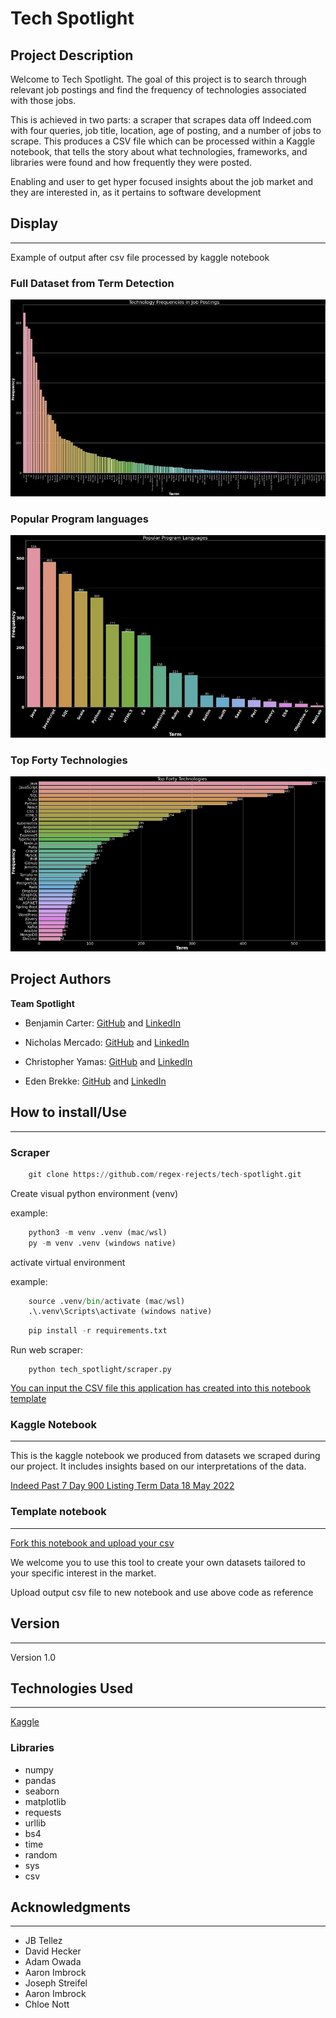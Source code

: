 # Tech Spotlight

## Project Description

Welcome to Tech Spotlight. The goal of this project is to search through relevant job postings and find the frequency of technologies associated with those jobs.

This is achieved in two parts: a scraper that scrapes data off Indeed.com with four queries, job title, location, age of posting, and a number of jobs to scrape. This produces a CSV file which can be processed within a  Kaggle notebook, that tells the story about what technologies, frameworks, and libraries were found and how frequently they were posted.

Enabling and user to get hyper focused insights about the job market and they are interested in, as it pertains to software development

## Display

___

Example of output after csv file processed by kaggle notebook

### Full Dataset from Term Detection

![Technology_Frequencies_full_dataset](assets/Technology_Frequencies_full_dataset.JPG)

### Popular Program languages

![Popular_Program_lang](assets/Popular_Program_lang.JPG)

### Top Forty Technologies

![Top_Forty_Tech](assets/Top_Forty_Tech.JPG)

## Project Authors

**Team Spotlight**

- Benjamin Carter: [GitHub](https://github.com/MotoBenny) and [LinkedIn](https://www.linkedin.com/in/benjamin-carter-dev/)

- Nicholas Mercado: [GitHub](https://github.com/Nicholas-Mercado) and [LinkedIn](https://www.linkedin.com/in/nicholasmercado/)

- Christopher Yamas: [GitHub](https://github.com/chrisyamas)  and [LinkedIn](https://www.linkedin.com/in/chrisyamas/)

- Eden Brekke: [GitHub](https://github.com/eden-brekke) and [LinkedIn](https://www.linkedin.com/in/eden-brekke/)

## How to install/Use

___

### Scraper

```py
    git clone https://github.com/regex-rejects/tech-spotlight.git
```

Create visual python environment (venv)

example:

```py
    python3 -m venv .venv (mac/wsl)
    py -m venv .venv (windows native)
```

activate virtual environment

example:

```py
    source .venv/bin/activate (mac/wsl)
    .\.venv\Scripts\activate (windows native)
```

```py
    pip install -r requirements.txt
```

Run web scraper:

```
    python tech_spotlight/scraper.py
```

[You can input the CSV file this application has created into this notebook template](https://www.kaggle.com/code/edenbrekke/tech-spotlight-indeed-web-scraper-template/notebook)

### Kaggle Notebook

___

This is the kaggle notebook we produced from datasets we scraped during our project. It includes insights based on our interpretations of the data.  

[Indeed Past 7 Day 900 Listing Term Data 18 May 2022](https://www.kaggle.com/code/edenbrekke/tech-spotlight-indeed-data-18may2022/notebook)

### Template notebook

___

[Fork this notebook and upload your csv](https://www.kaggle.com/code/edenbrekke/tech-spotlight-indeed-web-scraper-template/notebook)

We welcome you to use this tool to create your own datasets tailored to your specific interest in the market.

Upload output csv file to new notebook and use above code as reference

## Version

___

Version 1.0

## Technologies Used

___

[Kaggle](https://www.kaggle.com/)

### Libraries

- numpy
- pandas
- seaborn
- matplotlib
- requests
- urllib
- bs4
- time
- random
- sys
- csv

## Acknowledgments

___

- JB Tellez
- David Hecker
- Adam Owada
- Aaron Imbrock
- Joseph Streifel
- Aaron Imbrock
- Chloe Nott
